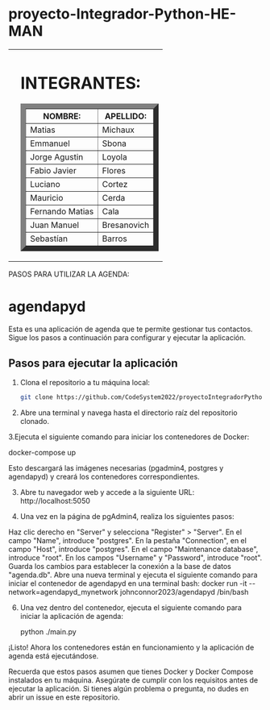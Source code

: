 # proyecto-Integrador-Python-HE-MAN
<table cellspacing="30">
  <tr>
    <td>
      <img src="https://i.pinimg.com/474x/5d/24/be/5d24be6044bbab9b9207c3521405bece.jpg" alt="">
    </td>
    <td>
      <h1>INTEGRANTES:</h1>
      <table border="10">
        <tr>
          <th>NOMBRE:</th>
          <th>APELLIDO:</th>
        </tr>
        <tr>
          <td>Matias</td>
          <td>Michaux</td>
        </tr>
        <tr>
          <td>Emmanuel</td>
          <td>Sbona</td>
        </tr>
        <tr>
          <td>Jorge Agustin</td>
          <td>Loyola</td>
        </tr>
        <tr>
          <td>Fabio Javier</td>
          <td>Flores</td>
        </tr>
        <tr>
          <td>Luciano</td>
          <td>Cortez</td>
        </tr>
        <tr>
          <td>Mauricio</td>
          <td>Cerda</td>
        </tr>
        <tr>
          <td>Fernando Matias</td>
          <td>Cala</td>
        </tr>
        <tr>
          <td>Juan Manuel</td>
          <td>Bresanovich</td>
        </tr>
        <tr>
          <td>Sebastían</td>
          <td>Barros</td>
        </tr>
      </table>
    </td>
  </tr>
</table>


PASOS PARA UTILIZAR LA AGENDA:

# agendapyd

Esta es una aplicación de agenda que te permite gestionar tus contactos. Sigue los pasos a continuación para configurar y ejecutar la aplicación.

## Pasos para ejecutar la aplicación

1. Clona el repositorio a tu máquina local:

   ```bash
   git clone https://github.com/CodeSystem2022/proyectoIntegradorPython-TercerSemestre-HE-MAN.git

2. Abre una terminal y navega hasta el directorio raíz del repositorio clonado.

3.Ejecuta el siguiente comando para iniciar los contenedores de Docker:

   docker-compose up

Esto descargará las imágenes necesarias (pgadmin4, postgres y agendapyd) y creará los contenedores correspondientes.

3. Abre tu navegador web y accede a la siguiente URL: http://localhost:5050

4. Una vez en la página de pgAdmin4, realiza los siguientes pasos:

Haz clic derecho en "Server" y selecciona "Register" > "Server".
En el campo "Name", introduce "postgres".
En la pestaña "Connection", en el campo "Host", introduce "postgres".
En el campo "Maintenance database", introduce "root".
En los campos "Username" y "Password", introduce "root".
Guarda los cambios para establecer la conexión a la base de datos "agenda.db".
Abre una nueva terminal y ejecuta el siguiente comando para iniciar el contenedor de agendapyd en una terminal bash:
  docker run -it --network=agendapyd_mynetwork johnconnor2023/agendapyd /bin/bash

6. Una vez dentro del contenedor, ejecuta el siguiente comando para iniciar la aplicación de agenda:

   python ./main.py

¡Listo! Ahora los contenedores están en funcionamiento y la aplicación de agenda está ejecutándose.

Recuerda que estos pasos asumen que tienes Docker y Docker Compose instalados en tu máquina. Asegúrate de cumplir con los requisitos antes de ejecutar la aplicación. Si tienes algún problema o pregunta, no dudes en abrir un issue en este repositorio.






